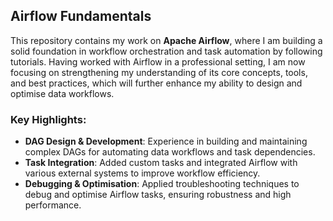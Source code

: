 ## Airflow Fundamentals

This repository contains my work on **Apache Airflow**, where I am building a solid foundation in workflow orchestration and task automation by following tutorials. Having worked with Airflow in a professional setting, I am now focusing on strengthening my understanding of its core concepts, tools, and best practices, which will further enhance my ability to design and optimise data workflows.

### Key Highlights:
- **DAG Design & Development**: Experience in building and maintaining complex DAGs for automating data workflows and task dependencies.
- **Task Integration**: Added custom tasks and integrated Airflow with various external systems to improve workflow efficiency.
- **Debugging & Optimisation**: Applied troubleshooting techniques to debug and optimise Airflow tasks, ensuring robustness and high performance.

